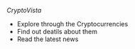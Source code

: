*CryptoVista*
* Explore through the Cryptocurrencies
* Find out deatils about them
* Read the latest news
